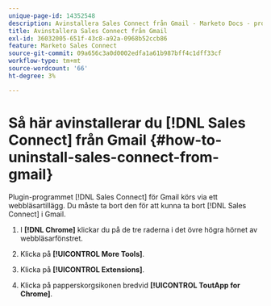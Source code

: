 ```yaml
---
unique-page-id: 14352548
description: Avinstallera Sales Connect från Gmail - Marketo Docs - produktdokumentation
title: Avinstallera Sales Connect från Gmail
exl-id: 36032005-651f-43c8-a92a-0968b52ccb86
feature: Marketo Sales Connect
source-git-commit: 09a656c3a0d0002edfa1a61b987bff4c1dff33cf
workflow-type: tm+mt
source-wordcount: '66'
ht-degree: 3%

---
```


# Så här avinstallerar du [!DNL Sales Connect] från Gmail {#how-to-uninstall-sales-connect-from-gmail}

Plugin-programmet [!DNL Sales Connect] för Gmail körs via ett webbläsartillägg. Du måste ta bort den för att kunna ta bort [!DNL Sales Connect] i Gmail.

1. I **[!DNL Chrome]** klickar du på de tre raderna i det övre högra hörnet av webbläsarfönstret.

1. Klicka på **[!UICONTROL More Tools]**.

1. Klicka på **[!UICONTROL Extensions]**.

1. Klicka på papperskorgsikonen bredvid **[!UICONTROL ToutApp for Chrome]**.

